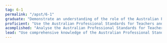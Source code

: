 ```yaml
---
tag: 6-1
permalink: "/apst/6-1"
graduate: "Demonstrate an understanding of the role of the Australian Professional Standards for Teachers in identifying professional learning needs."
proficient: "Use the Australian Professional Standards for Teachers and advice from colleagues to identify and plan professional learning needs."
acomplished: "Analyse the Australian Professional Standards for Teachers to plan personal professional development goals, support colleagues to identify and achieve personal development goals and pre-service teachers to improve classroom practice."
lead: "Use comprehensive knowledge of the Australian Professional Standards for Teachers to plan and lead the development of professional learning policies and programs that address the professional learning needs of colleagues and pre-service teachers."
---
```


